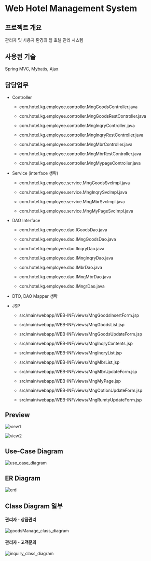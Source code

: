 # Web Hotel Management System
## 프로젝트 개요
관리자 및 사용자 환경의 웹 호텔 관리 시스템


## 사용된 기술
Spring MVC, Mybatis, Ajax


## 담당업무
* Controller

  * com.hotel.kg.employee.controller.MngGoodsController.java

  * com.hotel.kg.employee.controller.MngGoodsRestController.java
 
  * com.hotel.kg.employee.controller.MngInqryController.java

  * com.hotel.kg.employee.controller.MngInqryRestController.java
  
  * com.hotel.kg.employee.controller.MngMbrController.java
  
  * com.hotel.kg.employee.controller.MngMbrRestController.java
  
  * com.hotel.kg.employee.controller.MngMypageController.java
  
* Service (interface 생략)
  * com.hotel.kg.employee.service.MngGoodsSvcImpl.java
 
  * com.hotel.kg.employee.service.MngInqrySvcImpl.java
  
  * com.hotel.kg.employee.service.MngMbrSvcImpl.java
  
  * com.hotel.kg.employee.service.MngMyPageSvcImpl.java
  
* DAO Interface
  * com.hotel.kg.employee.dao.IGoodsDao.java
  
  * com.hotel.kg.employee.dao.IMngGoodsDao.java
  
  * com.hotel.kg.employee.dao.IInqryDao.java
  
  * com.hotel.kg.employee.dao.IMngInqryDao.java
  
  * com.hotel.kg.employee.dao.IMbrDao.java
  
  * com.hotel.kg.employee.dao.IMngMbrDao.java
  
  * com.hotel.kg.employee.dao.IMngrDao.java
  
* DTO, DAO Mapper 생략  

* JSP
  * src/main/webapp/WEB-INF/views/MngGoodsInsertForm.jsp
  
  * src/main/webapp/WEB-INF/views/MngGoodsList.jsp
  
  * src/main/webapp/WEB-INF/views/MngGoodsUpdateForm.jsp
  
  * src/main/webapp/WEB-INF/views/MngInqryContents.jsp
  
  * src/main/webapp/WEB-INF/views/MngInqryList.jsp
  
  * src/main/webapp/WEB-INF/views/MngMbrList.jsp
  
  * src/main/webapp/WEB-INF/views/MngMbrUpdateForm.jsp
  
  * src/main/webapp/WEB-INF/views/MngMyPage.jsp
  
  * src/main/webapp/WEB-INF/views/MngOptionUpdateForm.jsp
  
  * src/main/webapp/WEB-INF/views/MngRumtyUpdateForm.jsp
  
  
## Preview
![view1](https://user-images.githubusercontent.com/61999234/78984554-84e70c00-7b61-11ea-980d-d6f6839ea5d7.jpg)
</br>


![view2](https://user-images.githubusercontent.com/61999234/78984557-86b0cf80-7b61-11ea-91b4-a32117b243e0.jpg)

## Use-Case Diagram
![use_case_diagram](https://user-images.githubusercontent.com/61999234/78984565-8a445680-7b61-11ea-9a10-218bcbc3b4d4.jpg)

## ER Diagram
![erd](https://user-images.githubusercontent.com/61999234/78984562-887a9300-7b61-11ea-8e6d-c603298b376c.jpg)

## Class Diagram 일부
#### 관리자 - 상품관리
![goodsManage_class_diagram](https://user-images.githubusercontent.com/61999234/78984570-8d3f4700-7b61-11ea-885a-dc29222ef399.jpg)
</br>


#### 관리자 - 고객문의
![inquiry_class_diagram](https://user-images.githubusercontent.com/61999234/78984574-8fa1a100-7b61-11ea-87a8-4b9bdb27bcd6.jpg)
</br>




